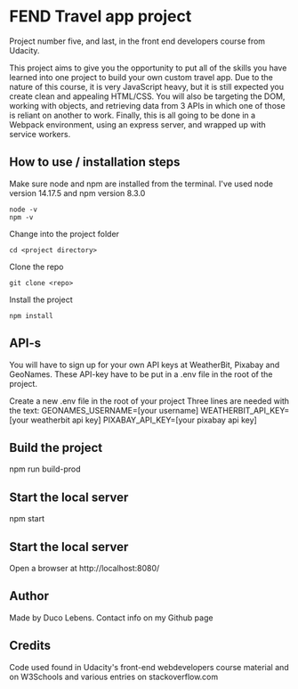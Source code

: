 # FEND Travel app project

Project number five, and last, in the front end developers course from Udacity.

This project aims to give you the opportunity to put all of the skills you have learned into one project to build your own custom travel app. Due to the nature of this course, it is very JavaScript heavy, but it is still expected you create clean and appealing HTML/CSS. You will also be targeting the DOM, working with objects, and retrieving data from 3 APIs in which one of those is reliant on another to work. Finally, this is all going to be done in a Webpack environment, using an express server, and wrapped up with service workers.

## How to use / installation steps
Make sure node and npm are installed from the terminal.
I've used node version 14.17.5 and npm version 8.3.0
```
node -v
npm -v
```
Change into the project folder
```
cd <project directory>
```

Clone the repo
```
git clone <repo>
```

Install the project
```
npm install
```

## API-s
You will have to sign up for your own API keys at WeatherBit, Pixabay and GeoNames.
These API-key have to be put in a .env file in the root of the project.

Create a new .env file in the root of your project
Three lines are needed with the text:
GEONAMES_USERNAME=[your username]
WEATHERBIT_API_KEY=[your weatherbit api key]
PIXABAY_API_KEY=[your pixabay api key]

## Build the project
npm run build-prod

## Start the local server
npm start

## Start the local server
Open a browser at http://localhost:8080/

## Author
Made by Duco Lebens. Contact info on my Github page

## Credits
Code used found in Udacity's front-end webdevelopers course material and
on W3Schools and various entries on stackoverflow.com
